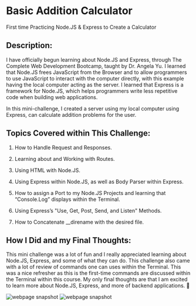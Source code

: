 # Basic Addition Calculator
First time Practicing Node.JS & Express to Create a Calculator

## Description:

I have officially begun learning about Node.JS and Express, through The Complete Web Development Bootcamp, taught by Dr. Angela Yu. I learned that Node.JS frees JavaScript from the Browser and to allow programmers to use JavaScript to interact with the computer directly, with this example having the local computer acting as the server. I learned that Express is a framework for Node.JS, which helps programmers write less repetitive code when building web applications.

In this mini-challenge, I created a server using my local computer using Express, can calculate addition problems for the user. 

## Topics Covered within This Challenge:

1. How to Handle Request and Responses.

2. Learning about and Working with Routes.

3. Using HTML with Node.JS.

4. Using Express within Node.JS, as well as Body Parser within Express.

5. How to assign a Port to my Node.JS Projects and learning that “Console.Log” displays within the Terminal.

6. Using Express’s "Use, Get, Post, Send, and Listen" Methods.

7. How to Concatenate __direname with the desired file. 

## How I Did and my Final Thoughts:

This mini challenge was a lot of fun and I really appreciated learning about Node.JS, Express, and some of what they can do. This challenge also came with a lot of review of commands one can uses within the Terminal. This was a nice refresher as this is the first-time commands are discussed within the Terminal within this course. My only final thoughts are that I am excited to learn more about Node.JS, Express, and more of backend applications. 🙂


![webpage snapshot](/calculator_setup_challenge/images/img1.png)
![webpage snapshot](/calculator_setup_challenge/images/img2.png)

